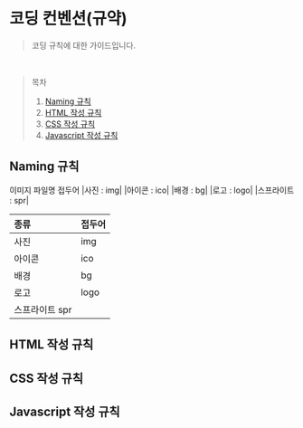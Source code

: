 # 코딩 컨벤션(규약)

> 코딩 규칙에 대한 가이드입니다.

<br />


> 목차
>
> 1. [Naming 규칙](#naming)
> 2. [HTML 작성 규칙](#html)
> 3. [CSS 작성 규칙](#css)
> 4. [Javascript 작성 규칙](#js)

## <a id="naming">Naming 규칙</a>

이미지 파일명 접두어
|사진 : img|
|아이콘 : ico|
|배경 : bg|
|로고 : logo|
|스프라이트 : spr|

| 종류  | 접두어 |
| :--------- | :----------- |
| 사진        | img          |
| 아이콘       | ico         |
| 배경        | bg           |
| 로고        | logo         |
| 스프라이트     spr           |



## <a id="html">HTML 작성 규칙</a>

## <a id="css">CSS 작성 규칙</a>

## <a id="js">Javascript 작성 규칙</a>
